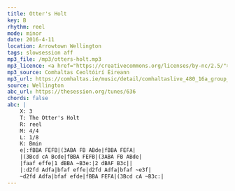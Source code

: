 ```yaml
---
title: Otter's Holt
key: B
rhythm: reel
mode: minor
date: 2016-4-11
location: Arrowtown Wellington
tags: slowsession aff
mp3_file: /mp3/otters-holt.mp3
mp3_licence: <a href="https://creativecommons.org/licenses/by-nc/2.5/">CC-BY-NC-2.5</a>
mp3_source: Comhaltas Ceoltóirí Éireann
mp3_url: https://comhaltas.ie/music/detail/comhaltaslive_480_16a_group_of_tutors/
source: Wellington
abc_url: https://thesession.org/tunes/636
chords: false
abc: |
    X: 3
    T: The Otter's Holt
    R: reel
    M: 4/4
    L: 1/8
    K: Bmin
    e|:fBBA FEFB|(3ABA FB ABde|fBBA FEFA|
    |(3Bcd cA Bcde|fBBA FEFB|(3ABA FB ABde|
    |faaf effe|1 dBBA ~B3e:|2 dBAF B3c||
    |:d2fd Adfa|bfaf effe|d2fd Adfa|bfaf ~e3f|
    ~d2fd Adfa|bfaf efde|fBBA FEFA|(3Bcd cA ~B3c:|
---
```

